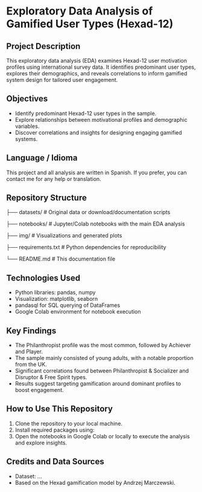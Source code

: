 # Exploratory Data Analysis of Gamified User Types (Hexad-12)

## Project Description
This exploratory data analysis (EDA) examines Hexad-12 user motivation profiles using international survey data. It identifies predominant user types, explores their demographics, and reveals correlations to inform gamified system design for tailored user engagement.

## Objectives
- Identify predominant Hexad-12 user types in the sample.
- Explore relationships between motivational profiles and demographic variables.
- Discover correlations and insights for designing engaging gamified systems.

## Language / Idioma
This project and all analysis are written in Spanish. 
If you prefer, you can contact me for any help or translation.

## Repository Structure

├── datasets/ # Original data or download/documentation scripts

├── notebooks/ # Jupyter/Colab notebooks with the main EDA analysis

├── img/ # Visualizations and generated plots

├── requirements.txt # Python dependencies for reproducibility

└── README.md # This documentation file

## Technologies Used
- Python libraries: pandas, numpy
- Visualization: matplotlib, seaborn
- pandasql for SQL querying of DataFrames
- Google Colab environment for notebook execution

## Key Findings
- The Philanthropist profile was the most common, followed by Achiever and Player.
- The sample mainly consisted of young adults, with a notable proportion from the UK.
- Significant correlations found between Philanthropist & Socializer and Disruptor & Free Spirit types.
- Results suggest targeting gamification around dominant profiles to boost engagement.

## How to Use This Repository
1. Clone the repository to your local machine.
2. Install required packages using:
3. Open the notebooks in Google Colab or locally to execute the analysis and explore insights.

## Credits and Data Sources
- Dataset: ...
- Based on the Hexad gamification model by Andrzej Marczewski.

